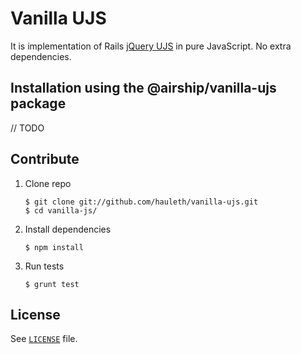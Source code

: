 # Vanilla UJS

It is implementation of Rails [jQuery UJS](jq-ujs) in pure JavaScript.
No extra dependencies.

## Installation using the @airship/vanilla-ujs package

// TODO

## Contribute

1.  Clone repo

        $ git clone git://github.com/hauleth/vanilla-ujs.git
        $ cd vanilla-js/

2.  Install dependencies

        $ npm install

3.  Run tests

        $ grunt test

## License

See [`LICENSE`](LICENSE.txt) file.
